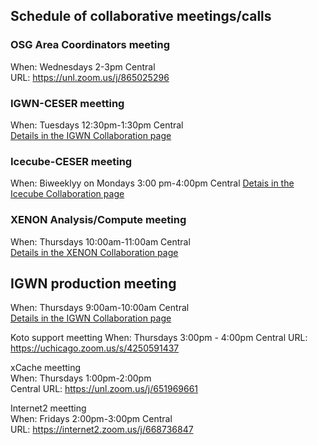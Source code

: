 ## Schedule of collaborative meetings/calls

### OSG Area Coordinators meeting  
When: Wednesdays 2-3pm Central  
URL: https://unl.zoom.us/j/865025296

### IGWN-CESER meetting  
When: Tuesdays 12:30pm-1:30pm Central  
[Details in the IGWN Collaboration page](../projects/ligo.md)  


### Icecube-CESER meeting  
When: Biweeklyy on Mondays 3:00 pm-4:00pm Central
[Detais in the Icecube Collaboration page](../projects/icecube.md)

### XENON Analysis/Compute meeting  
When: Thursdays 10:00am-11:00am Central  
[Details in the XENON Collaboration page](../projects/xenon.md)

## IGWN production meeting  
When: Thursdays 9:00am-10:00am Central  
[Details in the IGWN Collaboration page](../projects/ligo.md)

Koto support meetting 
When: Thursdays 3:00pm - 4:00pm Central 
URL: https://uchicago.zoom.us/s/4250591437

xCache meetting  
When: Thursdays 1:00pm-2:00pm  
Central URL: https://unl.zoom.us/j/651969661

Internet2 meetting  
When: Fridays 2:00pm-3:00pm Central  
URL: https://internet2.zoom.us/j/668736847
